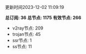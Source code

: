 更新时间2023-12-02 11:09:19

**总订阅: 36**
**总节点: 1175**
**有效节点: 266**
- v2ray节点: 209
- trojan节点: 45
- ssr节点: 1
- ss节点: 11
